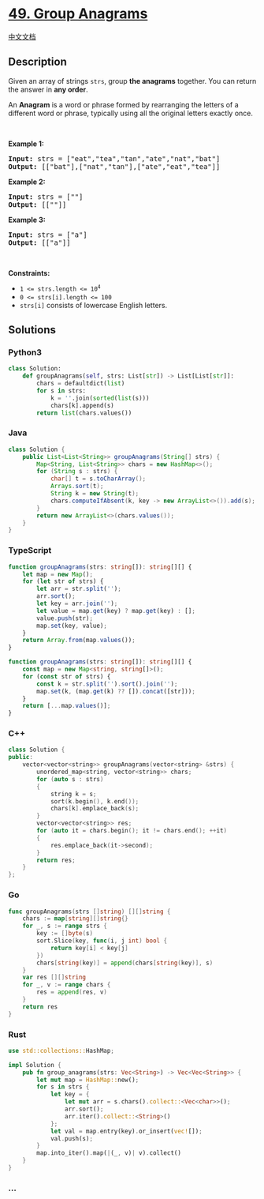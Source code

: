# [49. Group Anagrams](https://leetcode.com/problems/group-anagrams)

[中文文档](/solution/0000-0099/0049.Group%20Anagrams/README.md)

## Description

<p>Given an array of strings <code>strs</code>, group <strong>the anagrams</strong> together. You can return the answer in <strong>any order</strong>.</p>

<p>An <strong>Anagram</strong> is a word or phrase formed by rearranging the letters of a different word or phrase, typically using all the original letters exactly once.</p>

<p>&nbsp;</p>
<p><strong>Example 1:</strong></p>
<pre><strong>Input:</strong> strs = ["eat","tea","tan","ate","nat","bat"]
<strong>Output:</strong> [["bat"],["nat","tan"],["ate","eat","tea"]]
</pre><p><strong>Example 2:</strong></p>
<pre><strong>Input:</strong> strs = [""]
<strong>Output:</strong> [[""]]
</pre><p><strong>Example 3:</strong></p>
<pre><strong>Input:</strong> strs = ["a"]
<strong>Output:</strong> [["a"]]
</pre>
<p>&nbsp;</p>
<p><strong>Constraints:</strong></p>

<ul>
	<li><code>1 &lt;= strs.length &lt;= 10<sup>4</sup></code></li>
	<li><code>0 &lt;= strs[i].length &lt;= 100</code></li>
	<li><code>strs[i]</code> consists of lowercase English letters.</li>
</ul>

## Solutions

<!-- tabs:start -->

### **Python3**

```python
class Solution:
    def groupAnagrams(self, strs: List[str]) -> List[List[str]]:
        chars = defaultdict(list)
        for s in strs:
            k = ''.join(sorted(list(s)))
            chars[k].append(s)
        return list(chars.values())
```

### **Java**

```java
class Solution {
    public List<List<String>> groupAnagrams(String[] strs) {
        Map<String, List<String>> chars = new HashMap<>();
        for (String s : strs) {
            char[] t = s.toCharArray();
            Arrays.sort(t);
            String k = new String(t);
            chars.computeIfAbsent(k, key -> new ArrayList<>()).add(s);
        }
        return new ArrayList<>(chars.values());
    }
}
```

### **TypeScript**

```ts
function groupAnagrams(strs: string[]): string[][] {
    let map = new Map();
    for (let str of strs) {
        let arr = str.split('');
        arr.sort();
        let key = arr.join('');
        let value = map.get(key) ? map.get(key) : [];
        value.push(str);
        map.set(key, value);
    }
    return Array.from(map.values());
}
```

```ts
function groupAnagrams(strs: string[]): string[][] {
    const map = new Map<string, string[]>();
    for (const str of strs) {
        const k = str.split('').sort().join('');
        map.set(k, (map.get(k) ?? []).concat([str]));
    }
    return [...map.values()];
}
```

### **C++**

```cpp
class Solution {
public:
    vector<vector<string>> groupAnagrams(vector<string> &strs) {
        unordered_map<string, vector<string>> chars;
        for (auto s : strs)
        {
            string k = s;
            sort(k.begin(), k.end());
            chars[k].emplace_back(s);
        }
        vector<vector<string>> res;
        for (auto it = chars.begin(); it != chars.end(); ++it)
        {
            res.emplace_back(it->second);
        }
        return res;
    }
};
```

### **Go**

```go
func groupAnagrams(strs []string) [][]string {
	chars := map[string][]string{}
	for _, s := range strs {
		key := []byte(s)
		sort.Slice(key, func(i, j int) bool {
			return key[i] < key[j]
		})
		chars[string(key)] = append(chars[string(key)], s)
	}
	var res [][]string
	for _, v := range chars {
		res = append(res, v)
	}
	return res
}
```

### **Rust**

```rust
use std::collections::HashMap;

impl Solution {
    pub fn group_anagrams(strs: Vec<String>) -> Vec<Vec<String>> {
        let mut map = HashMap::new();
        for s in strs {
            let key = {
                let mut arr = s.chars().collect::<Vec<char>>();
                arr.sort();
                arr.iter().collect::<String>()
            };
            let val = map.entry(key).or_insert(vec![]);
            val.push(s);
        }
        map.into_iter().map(|(_, v)| v).collect()
    }
}
```

### **...**

```

```

<!-- tabs:end -->
